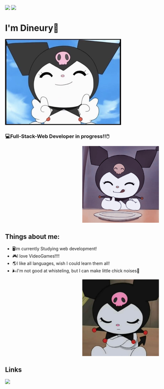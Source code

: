 
<img src="https://capsule-render.vercel.app/api?type=Venom&color=0:5705fa,90:000000&height=150&text=Grettings%^^&fontColor=977ed8&animation=fadeIn" />
<img src="https://capsule-render.vercel.app/api?type=shark&height=100&color=cec3df" />

<p align="right">
<h1>I'm Dineury🦝</h1>
<img src="kobeniHi.jpg" height="280"> <h3>💻Full-Stack-Web Developer in progress!!🖱️</h3></img>
</p>

<p>
  <p align=right>
  <img src="KobeniLike.jpg" height="250" />
  </p>
   <h2>Things about me:</h2>
   <ul>
     <li>🖥️Im currently Studying web development!</li>
     <li>🎮I love VideoGames!!!!</li>
    <li>🌎I like all languages, wish I could learn them all!</li>
    <li>🌬️I'm not good at whisteling, but I can make little chick noises🐥</li>
   </ul>
</p>


 <p align=right>
  <img src="kobeniThink.jpg" height="250" />

  </p>
  <h2>Links</h2>
 <a href="https://www.linkedin.com/in/dineury-lopez-b2b59b335/"> 
   <img height=50 src="https://cdn3.iconfinder.com/data/icons/2018-social-media-logotypes/1000/2018_social_media_popular_app_logo_linkedin-512.png">
  </a>

